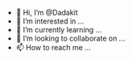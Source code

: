 - 👋 Hi, I’m @Dadakit
- 👀 I’m interested in ...
- 🌱 I’m currently learning ...
- 💞️ I’m looking to collaborate on ...
- 📫 How to reach me ...

<!---
Dadakit/Dadakit is a ✨ special ✨ repository because its `README.md` (this file) appears on your GitHub profile.
You can click the Preview link to take a look at your changes.
--->

